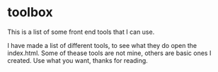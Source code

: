 # toolbox
This is a list of some front end tools that I can use.

I have made a list of different tools, to see what they do open the index.html.
Some of thease tools are not mine, others are basic ones I created.
Use what you want, thanks for reading.
